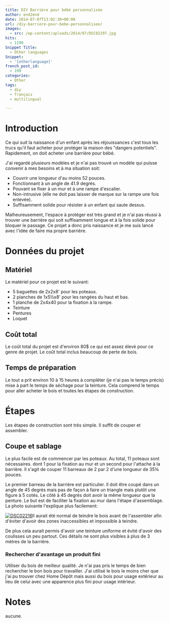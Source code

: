 ```yaml
---
title: DIY Barrière pour bébé personnalisée
author: end2end
date: 2014-07-07T13:02:30+00:00
url: /diy-barriere-pour-bebe-personnalisee/
images:
  - src: /wp-content/uploads/2014/07/DSC02297.jpg
hits:
  - 1190
Snippet Title:
  - Other languages
Snippet:
  - '[otherlanguage]'
french_post_id:
  - 199
categories:
  - Other
tags:
  - diy
  - français
  - multilingual

---
```

# Introduction

Ce qui suit la naissance d'un enfant après les réjouissances c'est tous les trucs qu'il faut acheter pour protéger la maison des &quot;dangers potentiels&quot;. Rapidement, on doit acheter une barrière pour bébé.

J'ai regardé plusieurs modèles et je n'ai pas trouvé un modèle qui puisse convenir à mes besoins et à ma situation soit:  
<!--more-->

  * Couvrir une longueur d'au moins 52 pouces.
  * Fonctionnant à un angle de 41.9 degrés.
  * Pouvant se fixer à un mur et à une rampe d'escalier.
  * Non-intrusive (elle ne doit pas laisser de marque sur la rampe une fois enlevée).
  * Suffisamment solide pour résister à un enfant qui saute dessus.

Malheureusement, l'espace à protéger est très grand et je n'ai pas réussi à trouver une barrière qui soit suffisamment longue et à la fois solide pour bloquer le passage. Ce projet a donc pris naissance et je me suis lancé avec l'idée de faire ma propre barrière.

# Données du projet

## Matériel

Le matériel pour ce projet est le suivant:

  * 5 baguettes de 2x2x8' pour les poteaux.
  * 2 planches de 1x5½x8' pour les rangées du haut et bas.
  * 1 planche de 2x4x40 pour la fixation à la rampe.
  * Teinture
  * Pentures
  * Loquet

## Coût total

Le coût total du projet est d'environ 80$ ce qui est assez élevé pour ce genre de projet. Le coût total inclus beaucoup de perte de bois.

## Temps de préparation

Le tout a prit environ 10 à 15 heures à compléter (je n'ai pas le temps précis) mise à part le temps de séchage pour la teinture. Cela comprend le temps pour aller acheter le bois et toutes les étapes de construction.

# Étapes

Les étapes de construction sont très simple. Il suffit de couper et assembler.

## Coupe et sablage

Le plus facile est de commencer par les poteaux. Au total, 11 poteaux sont nécessaires. dont 1 pour la fixation au mur et un second pour l'attache à la barrière. Il s'agit de couper 11 barreaux de 2 par 2 d'une longueur de 35¾ pouces.

Le premier barreau de la barrière est particulier. Il doit être coupé dans un angle de 45 degrés mais pas de façon à faire un triangle mais plutôt une figure à 5 cotés. Le côté à 45 degrés doit avoir la même longueur que la penture. Le but est de faciliter la fixation au mur dans l'étape d'assemblage. La photo suivante l'explique plus facilement:

[![DSC02216](http://www.end2endzone.com/wp-content/uploads/2014/07/DSC02216.jpg)](http://www.end2endzone.com/wp-content/uploads/2014/07/DSC02216.jpg)Il aurait été normal de teindre le bois avant de l'assembler afin d'éviter d'avoir des zones inaccessibles et impossible à teindre.

De plus cela aurait permis d'avoir une teinture uniforme et évité d'avoir des coulisses un peu partout. Ces détails ne sont plus visibles à plus de 3 mètres de la barrière.

### Rechercher d'avantage un produit fini

Utiliser du bois de meilleur qualité. Je n'ai pas pris le temps de bien rechercher le bon bois pour travailler. J'ai utilisé le bois le moins cher que j'ai pu trouver chez Home Dépôt mais aussi du bois pour usage extérieur au lieu de celui avec une apparence plus fini pour usage intérieur.

# Notes

aucune.
